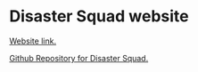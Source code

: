 # Disaster Squad website
[Website link.](https://merri1.github.io) 

[Github Repository for Disaster Squad.](https://github.com/merri1/disastersquad)
